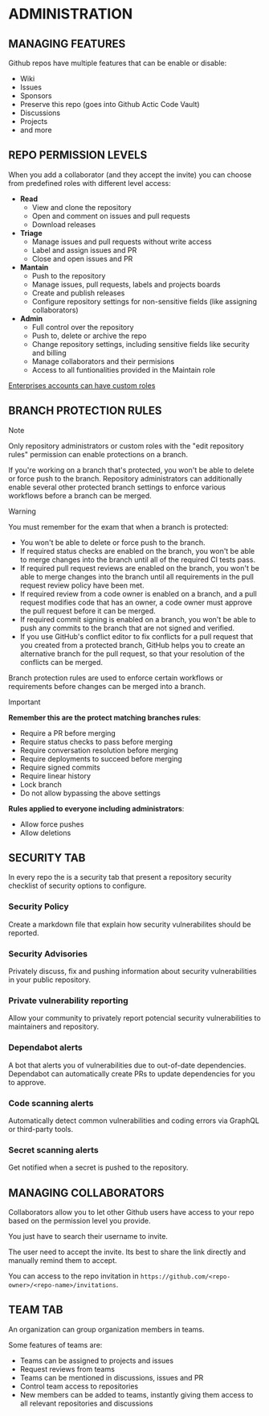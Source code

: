 # ADMINISTRATION

## MANAGING FEATURES
Github repos have multiple features that can be enable or disable:
- Wiki
- Issues
- Sponsors
- Preserve this repo (goes into Github Actic Code Vault)
- Discussions
- Projects
- and more


## REPO PERMISSION LEVELS

When you add a collaborator (and they accept the invite) you can choose from predefined roles with different level access:
- **Read**
   - View and clone the repository
   - Open and comment on issues and pull requests
   - Download releases
- **Triage**
   - Manage issues and pull requests without write access
   - Label and assign issues and PR
   - Close and open issues and PR
- **Mantain**
   - Push to the repository
   - Manage issues, pull requests, labels and projects boards
   - Create and publish releases
   - Configure repository settings for non-sensitive fields (like assigning collaborators)
- **Admin**
   - Full control over the repository
   - Push to, delete or archive the repo
   - Change repository settings, including sensitive fields like security and billing
   - Manage collaborators and their permisions
   - Access to all funtionalities provided in the Maintain role

<ins>Enterprises accounts can have custom roles</ins>

## BRANCH PROTECTION RULES
> [!NOTE]  
> Only repository administrators or custom roles with the "edit repository rules" permission can enable protections on a branch.

If you're working on a branch that's protected, you won't be able to delete or force push to the branch. Repository administrators can additionally enable several other protected branch settings to enforce various workflows before a branch can be merged.


> [!WARNING]  
> You must remember for the exam that when a branch is protected:
> - You won't be able to delete or force push to the branch.
> - If required status checks are enabled on the branch, you won't be able to merge changes into the branch until all of the required CI tests pass.
> - If required pull request reviews are enabled on the branch, you won't be able to merge changes into the branch until all requirements in the pull request review policy have been met.
> - If required review from a code owner is enabled on a branch, and a pull request modifies code that has an owner, a code owner must approve the pull request before it can be merged.
> - If required commit signing is enabled on a branch, you won't be able to push any commits to the branch that are not signed and verified. 
> - If you use GitHub's conflict editor to fix conflicts for a pull request that you created from a protected branch, GitHub helps you to create an alternative branch for the pull request, so that your resolution of the conflicts can be merged.


Branch protection rules are used to enforce certain workflows or requirements before changes can be merged into a branch.

> [!IMPORTANT]  
> **Remember this are the protect matching branches rules**:
> - Require a PR before merging
> - Require status checks to pass before merging
> - Require conversation resolution before merging
> - Require deployments to succeed before merging
> - Require signed commits
> - Require linear history
> - Lock branch
> - Do not allow bypassing the above settings
> 
> **Rules applied to everyone including administrators**:
> - Allow force pushes
> - Allow deletions

## SECURITY TAB
In every repo the is a security tab that present a repository security checklist of security options to configure.

### Security Policy
Create a markdown file that explain how security vulnerabilites should be reported.

### Security Advisories
Privately discuss, fix and pushing information about security vulnerabilities in your public repository.

### Private vulnerability reporting
Allow your community to privately report potencial security vulnerabilities to maintainers and repository.

### Dependabot alerts
A bot that alerts you of vulnerabilities due to out-of-date dependencies. Dependabot can automatically create PRs to update dependencies for you to approve.

### Code scanning alerts
Automatically detect common vulnerabilities and coding errors via GraphQL or third-party tools.

### Secret scanning alerts
Get notified when a secret is pushed to the repository.

## MANAGING COLLABORATORS
Collaborators allow you to let other Github users have access to your repo based on the permission level you provide.

You just have to search their username to invite.

The user need to accept the invite. Its best to share the link directly and manually remind them to accept. 

You can access to the repo invitation in `https://github.com/<repo-owner>/<repo-name>/invitations`.

## TEAM TAB
An organization can group organization members in teams.

Some features of teams are:
- Teams can be assigned to projects and issues
- Request reviews from teams
- Teams can be mentioned in discussions, issues and PR
- Control team access to repositories
- New members can be added to teams, instantly giving them access to all relevant repositories and discussions